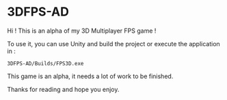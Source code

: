 # 3DFPS-AD

Hi ! This is an alpha of my 3D Multiplayer FPS game !

To use it, you can use Unity and build the project or execute the application in :

  `3DFPS-AD/Builds/FPS3D.exe`

This game is an alpha, it needs a lot of work to be finished.

Thanks for reading and hope you enjoy.
